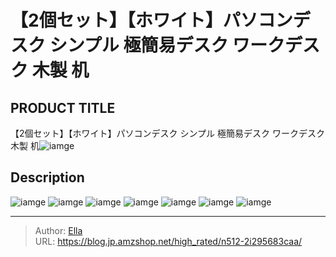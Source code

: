 # 【2個セット】【ホワイト】パソコンデスク シンプル 極簡易デスク ワークデスク 木製 机


## PRODUCT TITLE 

【2個セット】【ホワイト】パソコンデスク シンプル 極簡易デスク ワークデスク 木製 机![iamge](https://b2bfiles1.gigab2b.cn/image/wkseller/301/20220919_7fa6189e1dfcc5081a11e16ce4f9c579.jpg)

## Description











![iamge](https://b2bfiles1.gigab2b.cn/image/wkseller/301/20220919_e016ffb6177e8ded13e3674a0d939027.jpg)
![iamge](https://b2bfiles1.gigab2b.cn/image/wkseller/301/20220919_a84f9f07d68f36f35d1c0c05d62d702b.jpg)
![iamge](https://b2bfiles1.gigab2b.cn/image/wkseller/301/20220919_13d56eedf468746d711c3cdfed536479.jpg)
![iamge](https://b2bfiles1.gigab2b.cn/image/wkseller/301/20220919_738acb00178bb2df0716d57b4b030a9a.jpg)
![iamge](https://b2bfiles1.gigab2b.cn/image/wkseller/301/20221027_01ecf7f777b79cfccef1b64f47a22640.jpg)
![iamge](https://b2bfiles1.gigab2b.cn/image/wkseller/301/20221027_52ac412d5762727e423eff52ea1a3daa.jpg)
![iamge](https://b2bfiles1.gigab2b.cn/image/wkseller/301/20221027_7d0efbc27c18a36ef2dfc59616bb76de.jpg)


---

> Author: [Ella](https://blog.jp.amzshop.net/)  
> URL: https://blog.jp.amzshop.net/high_rated/n512-2i295683caa/  

